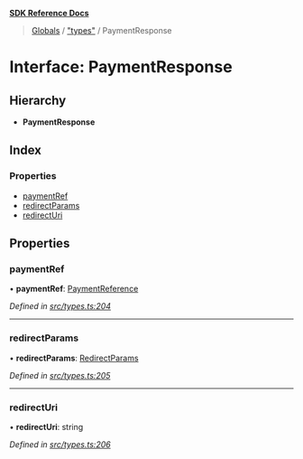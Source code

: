 **[SDK Reference Docs](../README.md)**

> [Globals](../README.md) / ["types"](../modules/_types_.md) / PaymentResponse

# Interface: PaymentResponse

## Hierarchy

- **PaymentResponse**

## Index

### Properties

- [paymentRef](_types_.paymentresponse.md#paymentref)
- [redirectParams](_types_.paymentresponse.md#redirectparams)
- [redirectUri](_types_.paymentresponse.md#redirecturi)

## Properties

### paymentRef

• **paymentRef**: [PaymentReference](_types_.paymentreference.md)

_Defined in [src/types.ts:204](https://github.com/distributhor/paygate-sdk/blob/66ae948/src/types.ts#L204)_

---

### redirectParams

• **redirectParams**: [RedirectParams](_types_.redirectparams.md)

_Defined in [src/types.ts:205](https://github.com/distributhor/paygate-sdk/blob/66ae948/src/types.ts#L205)_

---

### redirectUri

• **redirectUri**: string

_Defined in [src/types.ts:206](https://github.com/distributhor/paygate-sdk/blob/66ae948/src/types.ts#L206)_
